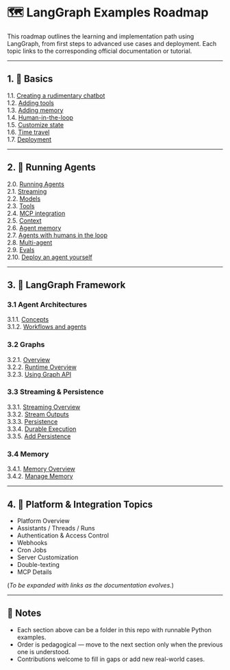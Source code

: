 # 🗺️ LangGraph Examples Roadmap

This roadmap outlines the learning and implementation path using LangGraph, from first steps to advanced use cases and deployment. Each topic links to the corresponding official documentation or tutorial.

---

## 1. 🧱 Basics

1.1. [Creating a rudimentary chatbot](https://langchain-ai.github.io/langgraph/tutorials/get-started/1-build-basic-chatbot/#7-run-the-chatbot)  
1.2. [Adding tools](https://langchain-ai.github.io/langgraph/tutorials/get-started/2-add-tools/)  
1.3. [Adding memory](https://langchain-ai.github.io/langgraph/tutorials/get-started/3-add-memory/)  
1.4. [Human-in-the-loop](https://langchain-ai.github.io/langgraph/tutorials/get-started/4-human-in-the-loop/)  
1.5. [Customize state](https://langchain-ai.github.io/langgraph/tutorials/get-started/5-customize-state/)  
1.6. [Time travel](https://langchain-ai.github.io/langgraph/tutorials/get-started/6-time-travel/)  
1.7. [Deployment](https://langchain-ai.github.io/langgraph/tutorials/deployment/)  

---

## 2. 🤖 Running Agents

2.0. [Running Agents](https://langchain-ai.github.io/langgraph/agents/run_agents)  
2.1. [Streaming](https://langchain-ai.github.io/langgraph/agents/streaming/)  
2.2. [Models](https://langchain-ai.github.io/langgraph/agents/models/)  
2.3. [Tools](https://langchain-ai.github.io/langgraph/agents/tools/)  
2.4. [MCP integration](https://langchain-ai.github.io/langgraph/agents/mcp/)  
2.5. [Context](https://langchain-ai.github.io/langgraph/agents/context/)  
2.6. [Agent memory](https://langchain-ai.github.io/langgraph/agents/memory/)  
2.7. [Agents with humans in the loop](https://langchain-ai.github.io/langgraph/agents/human-in-the-loop/)  
2.8. [Multi-agent](https://langchain-ai.github.io/langgraph/agents/multi-agent/)  
2.9. [Evals](https://langchain-ai.github.io/langgraph/agents/evals/)  
2.10. [Deploy an agent yourself](https://langchain-ai.github.io/langgraph/agents/deployment/)  

---

## 3. 🧠 LangGraph Framework

### 3.1 Agent Architectures

3.1.1. [Concepts](https://langchain-ai.github.io/langgraph/concepts/agentic_concepts/)  
3.1.2. [Workflows and agents](https://langchain-ai.github.io/langgraph/tutorials/workflows/#parallelization)

### 3.2 Graphs

3.2.1. [Overview](https://langchain-ai.github.io/langgraph/concepts/low_level/)  
3.2.2. [Runtime Overview](https://langchain-ai.github.io/langgraph/concepts/pregel/)  
3.2.3. [Using Graph API](https://langchain-ai.github.io/langgraph/how-tos/graph-api/)

### 3.3 Streaming & Persistence

3.3.1. [Streaming Overview](https://langchain-ai.github.io/langgraph/concepts/streaming/)  
3.3.2. [Stream Outputs](https://langchain-ai.github.io/langgraph/how-tos/streaming/)  
3.3.3. [Persistence](https://langchain-ai.github.io/langgraph/concepts/persistence/)  
3.3.4. [Durable Execution](https://langchain-ai.github.io/langgraph/concepts/durable_execution/)  
3.3.5. [Add Persistence](https://langchain-ai.github.io/langgraph/how-tos/persistence/)

### 3.4 Memory

3.4.1. [Memory Overview](https://langchain-ai.github.io/langgraph/concepts/memory/)  
3.4.2. [Manage Memory](https://langchain-ai.github.io/langgraph/how-tos/memory/)

---

## 4. 🧩 Platform & Integration Topics

- Platform Overview  
- Assistants / Threads / Runs  
- Authentication & Access Control  
- Webhooks  
- Cron Jobs  
- Server Customization  
- Double-texting  
- MCP Details  

(*To be expanded with links as the documentation evolves.*)

---

## 🧭 Notes

- Each section above can be a folder in this repo with runnable Python examples.
- Order is pedagogical — move to the next section only when the previous one is understood.
- Contributions welcome to fill in gaps or add new real-world cases.

